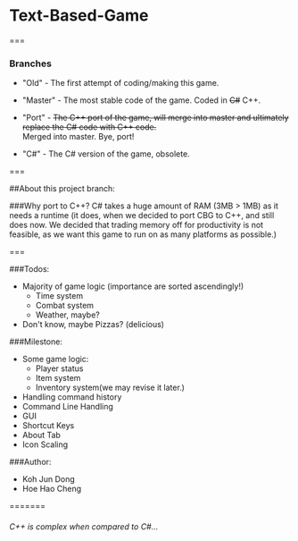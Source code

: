 # Text-Based-Game

===

### Branches
* "Old" - The first attempt of coding/making this game.

* "Master" - The most stable code of the game. Coded in ~~C#~~ C++.

* "Port" - ~~The C++ port of the game, will merge into master and ultimately replace the C# code with C++ code.~~ </br> Merged into master. Bye, port!

* "C#" - The C# version of the game, obsolete.

===

##About this project branch:

###Why port to C++?
C# takes a huge amount of RAM (3MB > 1MB) as it needs a runtime (it does, when we decided to port CBG to C++, and still does now. We decided that trading memory off for productivity is not feasible, as we want this game to run on as many platforms as possible.)

===

###Todos:

- Majority of game logic (importance are sorted ascendingly!)
  * Time system
  * Combat system
  * Weather, maybe?
- Don't know, maybe Pizzas? (delicious)

###Milestone:
- Some game logic:
  * Player status
  * Item system
  * Inventory system(we may revise it later.)
- Handling command history
- Command Line Handling
- GUI
- Shortcut Keys
- About Tab
- Icon Scaling

###Author:
- Koh Jun Dong
- Hoe Hao Cheng

=======
###### C++ is complex when compared to C#...
